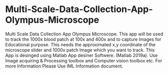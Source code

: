 # Multi-Scale-Data-Collection-App-Olympus-Microscope
Multi Scale Data Collection App Olympus Microscope. This app will be used to track the 1000x blood patch at 100x and 400x and to capture Images for Educational purpose.
This needs the approximated x,y coordinate of the microscope slider and 1000x patch Image which you want to track.
This App is desinged using Matlab App desiner Softwere. (Matlab 2019a).
Use Image acquiring & Processing toolbox and Computer vision toolbox etc.
For more Information Please Use IML Information document. 
